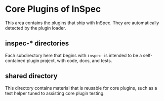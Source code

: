 # Core Plugins of InSpec

This area contains the plugins that ship with InSpec.  They are automatically detected by the plugin loader.

## inspec-* directories

Each subdirectory here that begins with `inspec-` is intended to be a self-contained plugin project,
with code, docs, and tests.

## shared directory

This directory contains material that is reusable for core plugins, such as a test helper tuned to assisting
core plugin testing.
